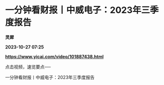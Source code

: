 # 一分钟看财报丨中威电子：2023年三季度报告
**灵犀**

**2023-10-27 07:25**

**https://www.yicai.com/video/101887438.html**

点击视频，速览要点──

一分钟看财报丨中威电子：2023年三季度报告